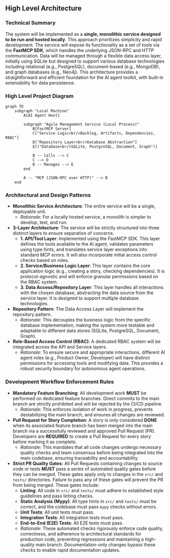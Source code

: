 ## High Level Architecture

### Technical Summary

The system will be implemented as a **single, monolithic service designed to be run and hosted locally**. This approach prioritizes simplicity and rapid development. The service will expose its functionality as a set of tools via the **FastMCP SDK**, which handles the underlying JSON-RPC and HTTP communication. Data will be managed through a flexible data access layer, initially using SQLite but designed to support various database technologies including relational (e.g., PostgreSQL), document-based (e.g., MongoDB), and graph databases (e.g., Neo4j). This architecture provides a straightforward and efficient foundation for the AI agent toolkit, with built-in extensibility for data persistence.

### High Level Project Diagram

```mermaid
graph TD
    subgraph "Local Machine"
        A[AI Agent Host]

        subgraph "Agile Management Service (Local Process)"
            B[FastMCP Server]
            C["Service Logic<br/>Backlog, Artifacts, Dependencies, RBAC"]
            D["Repository Layer<br/>Database Abstraction"]
            E[("Database<br/>SQLite, PostgreSQL, Document, Graph")]

            B -- Calls --> C
            C --> D
            D -- Manages --> E
        end

        A -- "MCP (JSON-RPC over HTTP)" --> B
    end
```

### **Architectural and Design Patterns**

* **Monolithic Service Architecture**: The entire service will be a single, deployable unit.
  * *Rationale*: For a locally hosted service, a monolith is simpler to develop, test, and run.
* **3-Layer Architecture**: The service will be strictly structured into three distinct layers to ensure separation of concerns.
  * **1. API/Tool Layer**: Implemented using the FastMCP SDK. This layer defines the tools available to the AI agent, validates parameters using type hints, and translates service layer exceptions into standard MCP errors. It will also incorporate initial access control checks based on roles.
  * **2. Service/Business Logic Layer**: This layer contains the core application logic (e.g., creating a story, checking dependencies). It is protocol-agnostic and will enforce granular permissions based on the RBAC system.
  * **3. Data Access/Repository Layer**: This layer handles all interactions with the chosen database, abstracting the data source from the service layer. It is designed to support multiple database technologies.
* **Repository Pattern**: The Data Access Layer will implement the repository pattern.
  * *Rationale*: This decouples the business logic from the specific database implementation, making the system more testable and adaptable to different data stores (SQLite, PostgreSQL, Document, Graph).
* **Role-Based Access Control (RBAC)**: A dedicated RBAC system will be integrated across the API and Service layers.
  * *Rationale*: To ensure secure and appropriate interactions, different AI agent roles (e.g., Product Owner, Developer) will have distinct permissions for accessing tools and modifying data. This provides a robust security boundary for autonomous agent operations.

### **Development Workflow Enforcement Rules**

*   **Mandatory Feature Branching**: All development work **MUST** be performed on dedicated feature branches. Direct commits to the main branch are strictly prohibited and will be rejected by the CI/CD pipeline.
    *   *Rationale*: This enforces isolation of work in progress, prevents destabilizing the main branch, and ensures all changes are reviewed.
*   **Pull Request for Story Completion**: A story is only considered **DONE** when its associated feature branch has been merged into the main branch via a successfully reviewed and approved Pull Request (PR). Developers are **REQUIRED** to create a Pull Request for every story before marking it as complete.
    *   *Rationale*: This mandates that all code changes undergo necessary quality checks and team consensus before being integrated into the main codebase, ensuring traceability and accountability.
*   **Strict PR Quality Gates**: All Pull Requests containing changes to source code or tests **MUST** pass a series of automated quality gates before they can be merged. These gates apply only to changes in the `src/` and `tests/` directories. Failure to pass any of these gates will prevent the PR from being merged. These gates include:
    *   **Linting**: All code in `src/` and `tests/` must adhere to established style guidelines and pass linting checks.
    *   **Static Analysis (Mypy)**: All type hints in `src/` and `tests/` must be correct, and the codebase must pass `mypy` checks without errors.
    *   **Unit Tests**: All unit tests must pass.
    *   **Integration Tests**: All integration tests must pass.
    *   **End-to-End (E2E) Tests**: All E2E tests must pass.
    *   *Rationale*: These automated checks rigorously enforce code quality, correctness, and adherence to architectural standards for production code, preventing regressions and maintaining a high-quality main branch. Documentation-only changes bypass these checks to enable rapid documentation updates.

